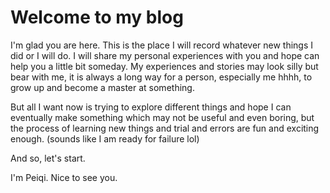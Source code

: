 # Welcome to my blog

I'm glad you are here. This is the place I will record whatever new things I did or I will do.
I will share my personal experiences with you and hope can help you a little bit someday.
My experiences and stories may look silly but bear with me, it is always a long way for a person, especially me hhhh, to grow up and become a master at something. 

But all I want now is trying to explore different things and hope I can eventually make something which may not be useful and even boring, but the process of learning new things and trial and errors are fun and exciting enough. (sounds like I am ready for failure lol)

And so, let's start. 

I'm Peiqi. Nice to see you. 
